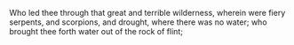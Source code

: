Who led thee through that great and terrible wilderness, wherein were fiery serpents, and scorpions, and drought, where there was no water; who brought thee forth water out of the rock of flint;
